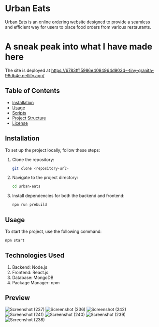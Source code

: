 # Urban Eats

Urban Eats is an online ordering website designed to provide a seamless and efficient way for users to place food orders from various restaurants.

# A sneak peak into what I have made here

The site is deployed at https://6783ff15986e4094964d903d--tiny-granita-98db4e.netlify.app/

## Table of Contents

- [Installation](#installation)
- [Usage](#usage)
- [Scripts](#scripts)
- [Project Structure](#project-structure)
- [License](#license)

## Installation

To set up the project locally, follow these steps:

1. Clone the repository:
    ```sh
    git clone <repository-url>
    ```
2. Navigate to the project directory:
    ```sh
    cd urban-eats
    ```
3. Install dependencies for both the backend and frontend:
    ```sh
    npm run prebuild
    ```

## Usage

To start the project, use the following command:

```sh
npm start
```

## Technologies Used

1. Backend: Node.js
2. Frontend: React.js
3. Database: MongoDB
4. Package Manager: npm

## Preview
![Screenshot (237)](https://github.com/1806PiYuSh1806/Urban-Eats/assets/121345388/ebc219fb-b06f-47a3-a258-08c5d8ca2af3)
![Screenshot (236)](https://github.com/1806PiYuSh1806/Urban-Eats/assets/121345388/07b07d3d-6dda-427c-8faa-1e6fa0736e37)
![Screenshot (242)](https://github.com/1806PiYuSh1806/Urban-Eats/assets/121345388/ac867df0-5130-4060-8a1f-493873a866ce)
![Screenshot (241)](https://github.com/1806PiYuSh1806/Urban-Eats/assets/121345388/68b162d6-afbe-4517-ae7e-6f2cdb9eff07)
![Screenshot (240)](https://github.com/1806PiYuSh1806/Urban-Eats/assets/121345388/a468c2de-b5ff-49a7-87ae-278b0871841f)
![Screenshot (239)](https://github.com/1806PiYuSh1806/Urban-Eats/assets/121345388/032e6326-8c34-4e82-a47a-b440cf17e083)
![Screenshot (238)](https://github.com/1806PiYuSh1806/Urban-Eats/assets/121345388/3b3c0c10-094e-435f-88a6-a6c66ea34a96)

